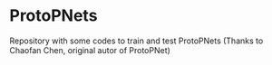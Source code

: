 # ProtoPNets
Repository with some codes to train and test ProtoPNets (Thanks to Chaofan Chen, original autor of ProtoPNet)
